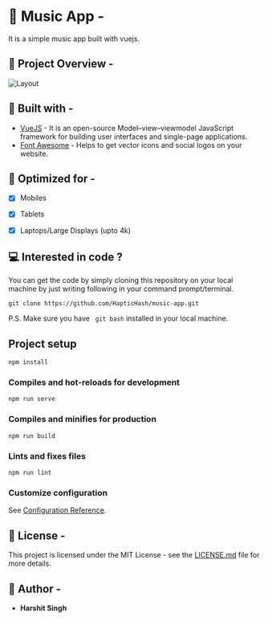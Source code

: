 # :musical_note: Music App -
It is a simple music app built with vuejs. 

##  :mag_right: Project Overview -
![Layout](https://HapticHash.github.io/music-app/master/src/assets/overview.png)


## :hammer: Built with -

* [VueJS](https://vuejs.org/) - It is an open-source Model–view–viewmodel JavaScript framework for building user interfaces and single-page applications.
* [Font Awesome](https://fontawesome.com/) - Helps to get vector icons and social logos on your website.


##  :checkered_flag: Optimized for -
- [x] Mobiles
- [x] Tablets
- [x] Laptops/Large Displays (upto 4k)


##   :computer: Interested in code ?

You can get the code by simply cloning this repository on your local machine by just writing following in your command prompt/terminal. 
```
git clone https://github.com/HapticHash/music-app.git
```
P.S. Make sure you have ``` git bash``` installed in your local machine.




## Project setup
```
npm install
```

### Compiles and hot-reloads for development
```
npm run serve
```

### Compiles and minifies for production
```
npm run build
```

### Lints and fixes files
```
npm run lint
```

### Customize configuration
See [Configuration Reference](https://cli.vuejs.org/config/).


## :page_with_curl: License -

This project is licensed under the MIT License - see the [LICENSE.md](LICENSE.md) file for more details.


## :pencil: Author -

- **Harshit Singh**
